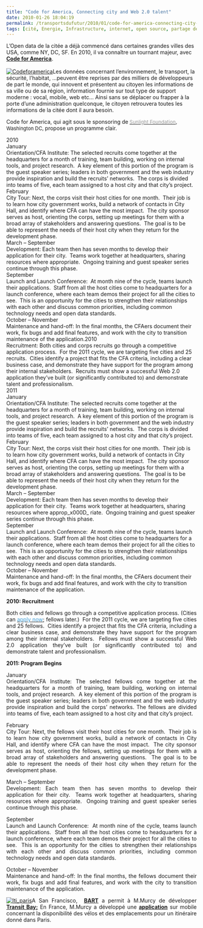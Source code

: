 ```yaml
---
title: "Code for America, Connecting city and Web 2.0 talent"
date: 2010-01-26 18:04:19
permalink: /transportsdufutur/2010/01/code-for-america-connecting-city-and-web-20-talent.html
tags: [cité, Energie, Infrastructure, internet, open source, partage de données, Service de mobilité, smartgrid, TIC, web2.0]
---
```


<p>L’Open data de la citée a déjà commencé dans certaines grandes villes des USA, comme NY, DC, SF. En 2010, il va connaître un tournant majeur, avec <span style="text-decoration: underline"><strong><a href="http://codeforamerica.org/" target="_blank">Code for America</a></strong></span>.<br /> <span class="text"><br /><a href="https://gabrielplassat.github.io/transportsdufutur/wp-content/uploads/sites/6/old/6a0120a66d2ad4970b0120a812197a970b-pi.png" rel="lightbox"><img alt="Codeforamerica" border="0" class="asset asset-image at-xid-6a0120a66d2ad4970b0120a812197a970b " src="/wp-content/uploads/sites/6/old/6a0120a66d2ad4970b0120a812197a970b-120pi.png" title="Codeforamerica" /></a>Les données concernant l’environnement, le transport, la sécurité, l’habitat, …peuvent être reprises par des milliers de développeurs de part le monde, qui innovent et présentent au citoyen les informations de sa ville ou de sa région, information fournie sur tout type de support moderne : vocal, mobile, web etc… Ainsi sans se déplacer ou frapper à la porte d’une administration quelconque, le citoyen retrouvera toutes les informations de la citée dont il aura besoin.</span></p> <p><span class="text">Code for America, qui agit sous le sponsoring de<small><font size="2"> </font><a href="http://www.sunlightfoundation.com/" target="_blank"><font color="#999999" size="2">Sunlight Foundation</font></a><font size="2">, Washington DC, </font></small>propose un programme clair.</span></p> <p><span class="text"></span></p>   <!--more--> <span class="text"> <div class="entry-content"> <div id="_mcePaste">2010</div></div> <div class="entry-content"> <div id="_mcePaste">January</div></div> <div class="entry-content"> <div id="_mcePaste">Orientation/CFA Institute: The selected recruits come together at the headquarters for a month of training, team building, working on internal tools, and project research.  A key element of this portion of the program is the guest speaker series; leaders in both government and the web industry provide inspiration and build the recruits’ networks.  The corps is divided into teams of five, each team assigned to a host city and that city’s project.</div></div> <div class="entry-content"> <div id="_mcePaste">February</div></div> <div class="entry-content"> <div id="_mcePaste">City Tour: Next, the corps visit their host cities for one month.  Their job is to learn how city government works, build a network of contacts in City Hall, and identify where CFA can have the most impact.  The city sponsor serves as host, orienting the corps, setting up meetings for them with a broad array of stakeholders and answering questions.  The goal is to be able to represent the needs of their host city when they return for the development phase.</div></div> <div class="entry-content"> <div id="_mcePaste">March – September</div></div> <div class="entry-content"> <div id="_mcePaste">Development: Each team then has seven months to develop their application for their city.  Teams work together at headquarters, sharing resources where appropriate.  Ongoing training and guest speaker series continue through this phase.</div></div> <div class="entry-content"> <div id="_mcePaste">September</div></div> <div class="entry-content"> <div id="_mcePaste">Launch and Launch Conference:  At month nine of the cycle, teams launch their applications.  Staff from all the host cities come to headquarters for a launch conference, where each team demos their project for all the cities to see.  This is an opportunity for the cities to strengthen their relationships with each other and discuss common priorities, including common technology needs and open data standards.</div></div> <div class="entry-content"> <div id="_mcePaste">October – November</div></div> <div class="entry-content"> <div id="_mcePaste">Maintenance and hand-off: In the final months, the CFAers document their work, fix bugs and add final features, and work with the city to transition maintenance of the application.2010</div></div> <div class="entry-content"> <div id="_mcePaste">Recruitment: Both cities and corps recruits go through a competitive application process.  For the 2011 cycle, we are targeting five cities and 25 recruits.  Cities identify a project that fits the CFA criteria, including a clear business case, and demonstrate they have support for the program among their internal stakeholders.  Recruits must show a successful Web 2.0 application they’ve built (or significantly contributed to) and demonstrate talent and professionalism.</div></div> <div class="entry-content"> <div id="_mcePaste">2011</div></div> <div class="entry-content"> <div id="_mcePaste">January</div></div> <div class="entry-content"> <div id="_mcePaste">Orientation/CFA Institute: The selected recruits come together at the headquarters for a month of training, team building, working on internal tools, and project research.  A key element of this portion of the program is the guest speaker series; leaders in both government and the web industry provide inspiration and build the recruits’ networks.  The corps is divided into teams of five, each team assigned to a host city and that city’s project.</div></div> <div class="entry-content"> <div id="_mcePaste">February</div></div> <div class="entry-content"> <div id="_mcePaste">City Tour: Next, the corps visit their host cities for one month.  Their job is to learn how city government works, build a network of contacts in City Hall, and identify where CFA can have the most impact.  The city sponsor serves as host, orienting the corps, setting up meetings for them with a broad array of stakeholders and answering questions.  The goal is to be able to represent the needs of their host city when they return for the development phase.</div></div> <div class="entry-content"> <div id="_mcePaste">March – September</div></div> <div class="entry-content"> <div id="_mcePaste">Development: Each team then has seven months to develop their application for their city.  Teams work together at headquarters, sharing resources where approp_x000D_
riate.  Ongoing training and guest speaker series continue through this phase.</div></div> <div class="entry-content"> <div id="_mcePaste">September</div></div> <div class="entry-content"> <div id="_mcePaste">Launch and Launch Conference:  At month nine of the cycle, teams launch their applications.  Staff from all the host cities come to headquarters for a launch conference, where each team demos their project for all the cities to see.  This is an opportunity for the cities to strengthen their relationships with each other and discuss common priorities, including common technology needs and open data standards.</div></div> <div class="entry-content"> <div id="_mcePaste">October – November</div></div> <div class="entry-content"> <div id="_mcePaste">Maintenance and hand-off: In the final months, the CFAers document their work, fix bugs and add final features, and work with the city to transition maintenance of the application.</div></div> <p align="justify" class="entry-content"><strong>2010</strong><strong>: Recruitment</strong></p> <p align="justify" class="entry-content">Both cities and fellows go through a competitive application process. (Cities can <a href="http://codeforamerica.org/for-cities/call-for-applications/"><font color="#409dd6">apply now</font></a>; fellows later.)  For the 2011 cycle, we are targeting five cities and 25 fellows.  Cities identify a project that fits the CFA criteria, including a clear business case, and demonstrate they have support for the program among their internal stakeholders.  Fellows must show a successful Web 2.0 application they’ve built (or significantly contributed to) and demonstrate talent and professionalism.</p> <p align="justify" class="entry-content"><strong>2011: Program Begins</strong></p> <p align="justify" class="entry-content">January<br />Orientation/CFA Institute: The selected fellows come together at the headquarters for a month of training, team building, working on internal tools, and project research.  A key element of this portion of the program is the guest speaker series; leaders in both government and the web industry provide inspiration and build the corps’ networks. The fellows are divided into teams of five, each team assigned to a host city and that city’s project.</p> <p align="justify" class="entry-content">February<br />City Tour: Next, the fellows visit their host cities for one month.  Their job is to learn how city government works, build a network of contacts in City Hall, and identify where CFA can have the most impact.  The city sponsor serves as host, orienting the fellows, setting up meetings for them with a broad array of stakeholders and answering questions.  The goal is to be able to represent the needs of their host city when they return for the development phase.</p> <p align="justify" class="entry-content">March – September<br />Development: Each team then has seven months to develop their application for their city.  Teams work together at headquarters, sharing resources where appropriate.  Ongoing training and guest speaker series continue through this phase.</p> <p align="justify" class="entry-content">September<br />Launch and Launch Conference:  At month nine of the cycle, teams launch their applications.  Staff from all the host cities come to headquarters for a launch conference, where each team demos their project for all the cities to see.  This is an opportunity for the cities to strengthen their relationships with each other and discuss common priorities, including common technology needs and open data standards.</p> <p align="justify" class="entry-content">October – November<br />Maintenance and hand-off: In the final months, the fellows document their work, fix bugs and add final features, and work with the city to transition maintenance of the application.</p> <p align="justify" class="entry-content"><a href="https://gabrielplassat.github.io/transportsdufutur/wp-content/uploads/sites/6/old/6a0120a66d2ad4970b012877152754970c-pi.jpg" rel="lightbox"><img alt="Iti_paris" border="0" class="asset asset-image at-xid-6a0120a66d2ad4970b012877152754970c " src="/wp-content/uploads/sites/6/old/6a0120a66d2ad4970b012877152754970c-500pi.jpg" title="Iti_paris" /></a>A San Francisco,  <strong><span style="text-decoration: underline"><a href="http://www.bart.gov/schedules/developers/index.aspx">BART</a></span></strong> a permit à M.Murcy de développer <a href="http://www.moiclog.com" target="_blank"><strong>Transit Bay</strong></a><span style="text-decoration: underline"><strong>;</strong></span> <span class="text" style="text-decoration: none">En France, M.Murcy a développé une <a href="http://www.itineraire-paris.net" target="_blank"><strong>application</strong></a> sur mobile concernant la disponibilité des vélos et des emplacements pour un itinéraire donné dans Paris.<br /><br /></span><span class="text"><br /></span></p> <p align="justify" class="entry-content"> </p></span>
